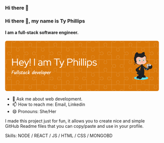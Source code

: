 ### Hi there 👋

<!--
**TashanPhillips/TashanPhillips** is a ✨ _special_ ✨ repository because its `README.md` (this file) appears on your GitHub profile.

Here are some ideas to get you started:

- 🔭 I’m currently working on ...
- 🌱 I’m currently learning ...
- 👯 I’m looking to collaborate on ...
- 🤔 I’m looking for help with ...
- 💬 Ask me about ...
- 📫 How to reach me: ...
- 😄 Pronouns: ...
- ⚡ Fun fact: ...
-->
### Hi there 👋, my name is Ty Phillips
#### I am a full-stack software engineer.
![I am a full-stack software engineer.](./github-header-image.png)


- 💬 Ask me about web development.
- 📫 How to reach me: Email, Linkedin
- 😄 Pronouns: She/Her

I made this project just for fun, it allows you to create nice and simple GitHub Readme files that you can copy/paste and use in your profile.

Skills: NODE / REACT / JS / HTML / CSS / MONGOBD






